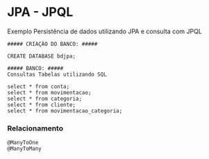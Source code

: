 # JPA - JPQL
Exemplo Persistência  de dados utilizando JPA e consulta com JPQL

```
##### CRIAÇÃO DO BANCO: #####

CREATE DATABASE bdjpa;

##### BANCO: #####
Consultas Tabelas utilizando SQL

select * from conta;
select * from movimentacao;
select * from categoria;
select * from cliente;
select * from movimentacao_categoria;

```
### Relacionamento

```
@ManyToOne
@ManyToMany
 
```

